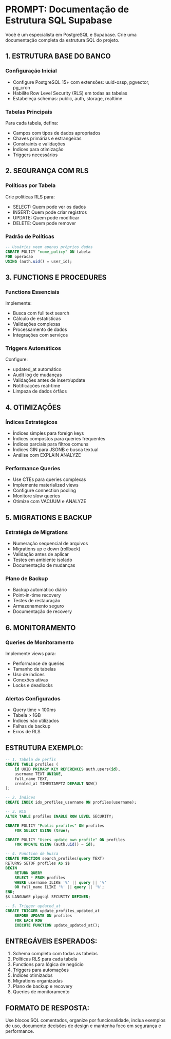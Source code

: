 # PROMPT: Documentação de Estrutura SQL Supabase

Você é um especialista em PostgreSQL e Supabase. Crie uma documentação completa da estrutura SQL do projeto.

## 1. ESTRUTURA BASE DO BANCO

### Configuração Inicial
- Configure PostgreSQL 15+ com extensões: uuid-ossp, pgvector, pg_cron
- Habilite Row Level Security (RLS) em todas as tabelas
- Estabeleça schemas: public, auth, storage, realtime

### Tabelas Principais
Para cada tabela, defina:
- Campos com tipos de dados apropriados
- Chaves primárias e estrangeiras
- Constraints e validações
- Índices para otimização
- Triggers necessários

## 2. SEGURANÇA COM RLS

### Políticas por Tabela
Crie políticas RLS para:
- SELECT: Quem pode ver os dados
- INSERT: Quem pode criar registros
- UPDATE: Quem pode modificar
- DELETE: Quem pode remover

### Padrão de Políticas
```sql
-- Usuários veem apenas próprios dados
CREATE POLICY "nome_policy" ON tabela
FOR operacao
USING (auth.uid() = user_id);
```

## 3. FUNCTIONS E PROCEDURES

### Functions Essenciais
Implemente:
- Busca com full text search
- Cálculo de estatísticas
- Validações complexas
- Processamento de dados
- Integrações com serviços

### Triggers Automáticos
Configure:
- updated_at automático
- Audit log de mudanças
- Validações antes de insert/update
- Notificações real-time
- Limpeza de dados órfãos

## 4. OTIMIZAÇÕES

### Índices Estratégicos
- Índices simples para foreign keys
- Índices compostos para queries frequentes
- Índices parciais para filtros comuns
- Índices GIN para JSONB e busca textual
- Análise com EXPLAIN ANALYZE

### Performance Queries
- Use CTEs para queries complexas
- Implemente materialized views
- Configure connection pooling
- Monitore slow queries
- Otimize com VACUUM e ANALYZE

## 5. MIGRATIONS E BACKUP

### Estratégia de Migrations
- Numeração sequencial de arquivos
- Migrations up e down (rollback)
- Validação antes de aplicar
- Testes em ambiente isolado
- Documentação de mudanças

### Plano de Backup
- Backup automático diário
- Point-in-time recovery
- Testes de restauração
- Armazenamento seguro
- Documentação de recovery

## 6. MONITORAMENTO

### Queries de Monitoramento
Implemente views para:
- Performance de queries
- Tamanho de tabelas
- Uso de índices
- Conexões ativas
- Locks e deadlocks

### Alertas Configurados
- Query time > 100ms
- Tabela > 1GB
- Índices não utilizados
- Falhas de backup
- Erros de RLS

## ESTRUTURA EXEMPLO:

```sql
-- 1. Tabela de perfis
CREATE TABLE profiles (
    id UUID PRIMARY KEY REFERENCES auth.users(id),
    username TEXT UNIQUE,
    full_name TEXT,
    created_at TIMESTAMPTZ DEFAULT NOW()
);

-- 2. Índices
CREATE INDEX idx_profiles_username ON profiles(username);

-- 3. RLS
ALTER TABLE profiles ENABLE ROW LEVEL SECURITY;

CREATE POLICY "Public profiles" ON profiles
    FOR SELECT USING (true);

CREATE POLICY "Users update own profile" ON profiles
    FOR UPDATE USING (auth.uid() = id);

-- 4. Function de busca
CREATE FUNCTION search_profiles(query TEXT)
RETURNS SETOF profiles AS $$
BEGIN
    RETURN QUERY
    SELECT * FROM profiles
    WHERE username ILIKE '%' || query || '%'
    OR full_name ILIKE '%' || query || '%';
END;
$$ LANGUAGE plpgsql SECURITY DEFINER;

-- 5. Trigger updated_at
CREATE TRIGGER update_profiles_updated_at
    BEFORE UPDATE ON profiles
    FOR EACH ROW
    EXECUTE FUNCTION update_updated_at();
```

## ENTREGÁVEIS ESPERADOS:
1. Schema completo com todas as tabelas
2. Políticas RLS para cada tabela
3. Functions para lógica de negócio
4. Triggers para automações
5. Índices otimizados
6. Migrations organizadas
7. Plano de backup e recovery
8. Queries de monitoramento

## FORMATO DE RESPOSTA:
Use blocos SQL comentados, organize por funcionalidade, inclua exemplos de uso, documente decisões de design e mantenha foco em segurança e performance.
